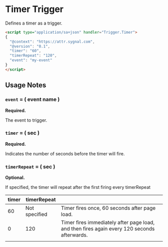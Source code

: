# Timer Trigger

Defines a timer as a trigger.&#x20;







```html
<script type="application/sa+json" handler="Trigger.Timer">
{
  "@context": "https://attr.sygnal.com",
  "@version": "0.1",
  "timer": "60", 
  "timerRepeat": "120",
  "event": "my-event" 
}
</script>
```





## Usage Notes

### `event`  = ( event name )

**Required.**&#x20;

The event to trigger.&#x20;

### `timer` = ( sec )

**Required.** &#x20;

Indicates the number of seconds before the timer will fire.&#x20;

### `timerRepeat` = ( sec )&#x20;

**Optional.** &#x20;

If specified, the timer will repeat after the first firing every timerRepeat



| timer | timerRepeat   |                                                                                              |
| ----- | ------------- | -------------------------------------------------------------------------------------------- |
| 60    | Not specified | Timer fires once, 60 seconds after page load.                                                |
| 0     | 120           | Timer fires immediately after page load, and then fires again every 120 seconds afterwards.  |
|       |               |                                                                                              |











